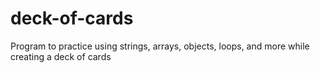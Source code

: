 # deck-of-cards
Program to practice using strings, arrays, objects, loops, and more while creating a deck of cards
